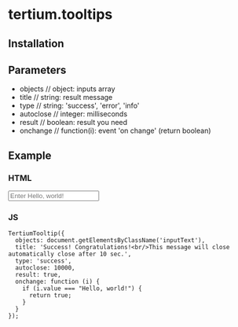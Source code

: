 # tertium.tooltips

## Installation

<link href="~/tertium.tooltips.css" rel="stylesheet">
<script src="~/tertium.tooltips.js"></script>

## Parameters

* objects // object: inputs array
* title // string: result message
* type // string: 'success', 'error', 'info'
* autoclose // integer: milliseconds
* result // boolean: result you need
* onchange // function(i): event 'on change' (return boolean)

## Example

### HTML

<input type="text" name="itext" class="inputText" placeholder="Enter Hello, world!">

### JS

~~~~
TertiumTooltip({
  objects: document.getElementsByClassName('inputText'),
  title: 'Success! Congratulations!<br/>This message will close automatically close after 10 sec.',
  type: 'success',
  autoclose: 10000,
  result: true,
  onchange: function (i) {
    if (i.value === "Hello, world!") {
      return true;
    }
  }
});
~~~~
